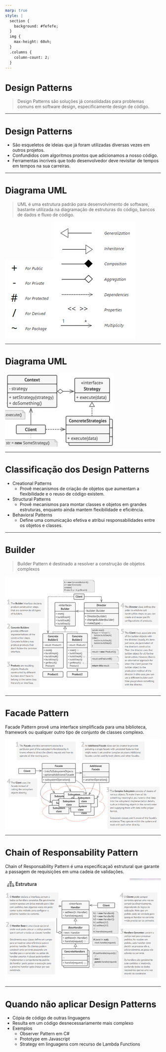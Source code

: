```yaml
---
marp: true
style: |
  section {
    background: #fefefe;
  }
  img {
    max-height: 60vh;
  }
  .columns {
    column-count: 2;
  }
---
```


# Design Patterns

> Design Patterns são soluções já consolidadas para problemas comuns em software design, especificamente design de código.

---

# Design Patterns

- São esqueletos de ideias que já foram utilizadas diversas vezes em outros projetos.
- Confundidos com algoritmos prontos que adicionamos a nosso código.
- Ferramentas incríveis que todo desenvolvedor deve revisitar de tempos em tempos na sua carreiras.

---

# Diagrama UML

> UML é uma estrutura padrão para desenvolvimento de software, bastante utilizada na diagramação de estruturas do código, bancos de dados e fluxo de código.

![UML notações de membros de classes](./imgs/uml-class-members-notations.png)![UML notações de relações entre classes](./imgs/uml-symbols.png)

---

# Diagrama UML

![Exemplo do diagrama referente ao Strategy Pattern](./imgs/uml_diagram_example.png)

---

# Classificação dos Design Patterns

- Creational Patterns
  - Provê mecanismos de criação de objetos que aumentam a flexibilidade e o reuso de código existem.
- Structural Patterns
  - Provê mecanismos para montar classes e objetos em grandes estruturas, enquanto ainda mantem flexibilidade e eficiência.
- Behavioral Patterns
  - Define uma comunicação efetiva e atribui responsabilidades entre os objetos e classes.


---

# Builder

> Builder Pattern é destinado a resolver a construção de objetos complexos

![Diagrama de exemplo do Builder Pattern](./imgs/builder_pattern.png)

---

# Facade Pattern

Facade Pattern provê uma interface simplificada para uma biblioteca, framework ou qualquer outro tipo de conjunto de classes complexo.

![Exemplo de diagrama do Facade Pattern](./imgs/facade_pattern.png)

---

# Chain of Responsability Pattern

Chain of Responsability Pattern é uma especificaçaõ estrutural que garante a passagem de requisições em uma cadeia de validações.

![Exemplo de diagrama do Chain of Responsability Pattern](./imgs/chain_of_responsability_pattern.png)

---

# Quando não aplicar Design Patterns

- Cópia de código de outras linguagens
- Resulta em um código desnecessariamente mais complexo
- Exemplos
  - Observer Pattern em C#
  - Prototype em Javascript
  - Strategy em linguagens com recurso de Lambda Functions
